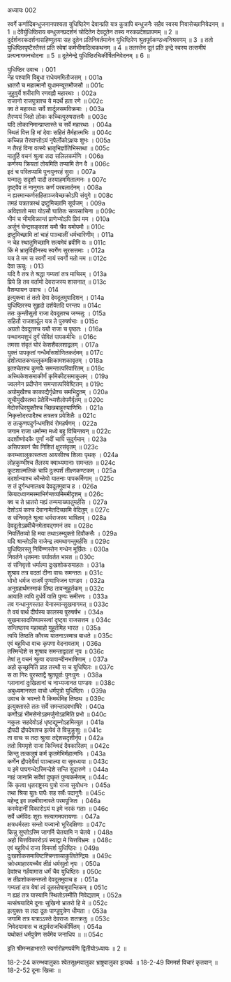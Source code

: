 अध्यायः 002

स्वर्गे कर्णादिबन्धुजनानपश्यता युधिष्ठिरेण देवान्प्रति यत्र कुत्रापि बन्धुजनैः सहैव स्वस्य निवासेच्छानिवेदनम् ॥ 1 ॥ देवैर्युधिष्ठिराय बन्धुजनप्रदर्शनं चोदितेन देवदूतेन तस्य नरकप्रदेशप्रापणम् ॥ 2 ॥ दुर्दर्शनरकदर्शनासहिष्णुतया सह दूतेन प्रतिनिवर्तमानेन युधिष्ठिरेण श्रुतपूर्वकण्ठध्वनिश्रवणम् ॥ 3 ॥ ततो युधिष्ठिरपृष्टैस्तैस्तं प्रति स्वेषां कर्मभीमादित्वकथनम् ॥ 4 ॥ ततस्तेन दूतं प्रति इन्द्रे स्वस्य तत्समीपं प्रत्यनागमनचोदना ॥ 5 ॥ दूतेनेन्द्रे युधिष्ठिरचिकीर्षितनिवेदनम् ॥ 6 ॥

युधिष्ठिर उवाच ।	001  
नेह पश्यामि विबुधा राधेयममितौजसम् ।	001a  
भ्रातरौ च महात्मानौ युधामन्यूत्तमौजसौ ॥	001c  
जुहुवुर्ये शरीराणि रणवह्नौ महारथाः ।	002a  
राजानो राजपुत्राश्च ये मदर्थे हता रणे ॥	002c  
क्व ते महारथाः सर्वे शार्दूलसमविक्रमाः ।	003a  
तैरप्ययं जितो लोकः कच्चित्पुरुषसत्तमैः ॥	003c  
यदि लोकानिमान्प्राप्तास्ते च सर्वे महारथाः ।	004a  
स्थितं वित्त हि मां देवाः सहितं तैर्महात्मभिः ॥	004c  
कच्चिन्न तैरवाप्तोऽयं नृपैर्लोकोऽक्षयः शुभः ।	005a  
न तैरहं विना वत्स्ये भ्रातृभिर्ज्ञातिभिस्तथा ॥	005c  
मातुर्हि वचनं श्रुत्वा तदा सलिलकर्मणि ।	006a  
कर्णस्य क्रियतां तोयमिति तप्यामि तेन वै ॥	006c  
इदं च परितप्यामि पुनःपुनरहं सुराः ।	007a  
यन्मातुः सदृशौ पादौ तस्याहममितात्मनः ॥	007c  
दृष्ट्वैव तं नानुगतः कर्णं परबलार्दनम् ।	008a  
न ह्यस्मान्कर्णसहिताञ्जयेच्छक्रोऽपि संयुगे ॥	008c  
तमहं यत्रतत्रस्थं द्रष्टुमिच्छामि सूर्यजम् ।	009a  
अविज्ञातो मया योऽसौ घातितः सव्यसाचिना ॥	009c  
भीमं च भीमविक्रान्तं प्राणेभ्योऽपि प्रियं मम ।	010a  
अर्जुनं चेन्द्रसङ्काशं यमौ चैव यमोपमौ ॥	010c  
द्रष्टुमिच्छामि तां चाहं पाञ्चालीं धर्मचारिणीम् ।	011a  
न चेह स्थातुमिच्छामि सत्यमेवं ब्रवीमि वः ॥	011c  
किं मे भ्रातृविहीनस्य स्वर्गेण सुरसत्तमाः ।	012a  
यत्र ते मम स स्वर्गो नायं स्वर्गो मतो मम ॥	012c  
देवा ऊचुः ।	013  
यदि वै तत्र ते श्रद्धा गम्यतां तत्र माचिरम् ।	013a  
प्रिये हि तव वर्तामो देवराजस्य शासनात् ॥	013c  
वैशम्पायन उवाच ।	014  
इत्युक्त्वा तं ततो देवा देवदूतमुपादिशन् ।	014a  
युधिष्ठिरस्य सुहृदो दर्शयेतदि परन्तप ॥	014c  
ततः कुन्तीसुतो राजा देवदूतश्च जग्मतुः ।	015a  
सहितौ राजशार्दूल यत्र ते पुरुषर्षभाः ॥	015c  
अग्रतो देवदूतश्च ययौ राजा च पृष्ठतः ।	016a  
पन्थानमशुभं दुर्गं सेवितं पापकर्मभिः ॥	016c  
तमसा संवृतं घोरं केशशैवलशाद्वलम् ।	017a  
युक्तं पापकृतां गन्धैर्मांसशोणितकर्दमम् ॥	017c  
दंशोत्पातकभल्लूकमक्षिकामशकावृतम् ।	018a  
इतश्चेतश्च कुणपैः समन्तात्परिवारितम् ॥	018c  
अस्थिकेशसमाकीर्णं कृमिकीटसमाकुलम् ।	019a  
ज्वलनेन प्रदीप्तेन समन्तात्परिवेष्टितम् ॥	019c  
अयोमुखैश्च काकाद्यैर्गृध्रैश्च समभिद्रुतम् ।	020a  
सूचीमुखैस्तथा प्रेतैर्विन्ध्यशैलोपमैर्वृतम् ॥	020c  
मेदोरुधिरयुक्तैश्च च्छिन्नबाहूरुपाणिभिः ।	021a  
निकृत्तोदरपादैश्च तत्रतत्र प्रवेशितैः ॥	021c  
स तत्कुणपदुर्गन्धमशिवं रोमहर्षणम् ।	022a  
जगाम राजा धर्मान्मा मध्ये बहु विचिन्तयन् ॥	022c  
ददर्शोष्णोदकैः पूर्णां नदीं चापि सुदुर्गमाम् ।	023a  
असिपत्रवनं चैव निशितं क्षुरसंवृतम् ॥	023c  
करम्भवालुकास्तप्ता आयसीश्च शिलाः पृथक् ।	024a  
लोहकुम्भीश्च तैलस्य क्वाथ्यमानाः समन्ततः ॥	024c  
कूटशाल्मलिकं चापि दुःस्पर्शं तीक्ष्णकण्टकम् ।	025a  
ददर्शान्याश्च कौन्तेयो यातनाः पापकर्मिणाम् ॥	025c  
स तं दुर्गन्धमालक्ष्य देवदूतमुवाच ह ।	026a  
कियदध्वानमस्माभिर्गन्तव्यमिममीदृशम् ॥	026c  
क्व च ते भ्रातरो मह्यं तन्ममाख्यातुमर्हसि ।	027a  
देशोऽयं कश्च देवानामेतदिच्छामि वेदितुम् ॥	027c  
स संनिववृते श्रुत्वा धर्मराजस्य भाषितम् ।	028a  
देवदूतोऽब्रवीचैनमेतावद्गमनं तव ॥	028c  
निवर्तितव्यो हि मया तथाऽस्म्युक्तो दिवौकसैः ।	029a  
यदि श्रान्तोऽसि राजेन्द्र त्वमथागन्तुमर्हसि ॥	029c  
युधिष्ठिरस्तु निर्विण्णस्तेन गन्धेन मूर्छितः ।	030a  
निवर्तने धृतमनाः पर्यावर्तत भारत ॥	030c  
सं संनिवृत्तो धर्मात्मा दुःखशोकसमाहतः ।	031a  
शुश्राव तत्र वदतां दीना वाचः समन्ततः ॥	031c  
भोभो धर्मज राजर्षे पुण्याभिजन पाण्डव ।	032a  
अनुग्रहार्थमस्माकं तिष्ठ तावन्मुहूर्तकम् ॥	032c  
आयाति त्वयि दुर्धर्षे वाति पुण्यः समीरणः ।	033a  
तव गन्धानुगस्तात येनास्मान्सुखमागमत् ॥	033c  
ते वयं पार्थ दीर्घस्य कालस्य पुरुषर्षभ ।	034a  
सुखमासादयिष्यामस्त्वां दृष्ट्वा राजसत्तम ॥	034c  
सन्तिष्ठस्व महाबाहो मुहूर्तमिह भारत ।	035a  
त्वयि तिष्ठति कौरव्य यातनाऽस्मान्न बाधते ॥	035c  
एवं बहुविधा वाचः कृपणा वेदनावताम् ।	036a  
तस्मिन्देशे स शुश्राव समन्ताद्वदतां नृप ॥	036c  
तेषां तु वचनं श्रुत्वा दयावान्दीनभाषिणाम् ।	037a  
अहो कृच्छ्रमिति प्राह तस्थौ स च युधिष्ठिरः ॥	037c  
स ता गिरः पुरस्ताद्वै श्रुतपूर्वाः पुनःपुनः ।	038a  
ग्लानानां दुःखितानां च नाभ्यजानत पाण्डवः ॥	038c  
अबुध्यमानस्ता वाचो धर्मपुत्रो युधिष्ठिरः ।	039a  
उवाच के भवन्तो वै किमर्थमिह तिष्ठथ ॥	039c  
इत्युक्तास्ते ततः सर्वे समन्तादवभाषिरे ।	040a  
कर्णोऽहं भीमसेनोऽहमर्जुनोऽहमिति प्रभो ॥	040c  
नकुलः सहदेवोऽहं धृष्टद्युम्नोऽहमित्युत ।	041a  
द्रौपदी द्रौपदेयाश्च इत्येवं ते विचुक्रुशुः ॥	041c  
ता वाचः स तदा श्रुत्वा तद्देशसदृशीर्नृप ।	042a  
ततो विममृशे राजा किन्त्विदं दैवकारितम् ॥	042c  
किन्तु तत्कलुषं कर्म कृतमेभिर्महात्मभिः ।	043a  
कर्णेन द्रौपदेयैर्वा पाञ्चाल्या वा सुमध्यया ॥	043c  
य इमे पापगन्धेऽस्मिन्देशे सन्ति सुदारुणे ।	044a  
नाहं जानामि सर्वेषां दुष्कृतं पुण्यकर्मणाम् ॥	044c  
किं कृत्वा धृतराष्ट्रस्य पुत्रो राजा सुयोधनः ।	045a  
तथा श्रिया युतः पापैः सह सर्वैः पदानुगैः ॥	045c  
महेन्द्र इव लक्ष्मीवानास्ते परमपूजितः ।	046a  
कस्येदानीं विकारोऽयं य इमे नरकं गताः ॥	046c  
सर्वे धर्मविदः शूराः सत्यागमपरायणाः ।	047a  
क्षत्रधर्मरताः सन्तो यज्वानो भूरिदक्षिणाः ॥	047c  
किन्नु सुप्तोऽस्मि जागर्मि चेतयामि न चेतये ।	048a  
अहो चित्तविकारोऽयं स्याद्वा मे चित्तविभ्रमः ॥	048c  
एवं बहुविधं राजा विममर्श युधिष्ठिरः ।	049a  
दुःखशोकसमाविष्टश्चिन्ताव्याकुलितेन्द्रियः ॥	049c  
क्रोधमाहारयच्चैव तीव्रं धर्मसुतो नृपः ।	050a  
देवांश्च गर्हयामास धर्मं चैव युधिष्ठिरः ॥	050c  
स तीव्रशोकसन्तप्तो देवदूतमुवाच ह ।	051a  
गम्यतां तत्र येषां त्वं दूतस्तेषामुपान्तिकम् ॥	051c  
न ह्यहं तत्र यास्यामि स्थितोऽस्मीति निवेद्यताम् ।	052a  
मत्संश्रयादिमे दूनाः सुखिनो भ्रातरो हि मे ॥	052c  
इत्युक्तः स तदा दूतः पाण्डुपुत्रेण धीमता ।	053a  
जगामि तत्र यत्राऽऽस्ते देवराजः शतक्रतुः ॥	053c  
निवेदयामास च तद्धर्मराजचिकीर्षितम् ।	054a  
यथोक्तं धर्मपुत्रेण सर्वमेव जनाधिप ॥ ॥	054c  

इति श्रीमन्महाभारते स्वर्गारोहणपर्वणि द्वितीयोऽध्यायः ॥ 2 ॥

18-2-24 करम्भवालुकाः श्वेतसूक्ष्मवालुका भ्राष्ट्रवालुका इत्यर्थः ॥ 18-2-49 विममर्श विचारं कृतवान् ॥ 18-2-52 दूनाः खिन्नाः ॥ 
